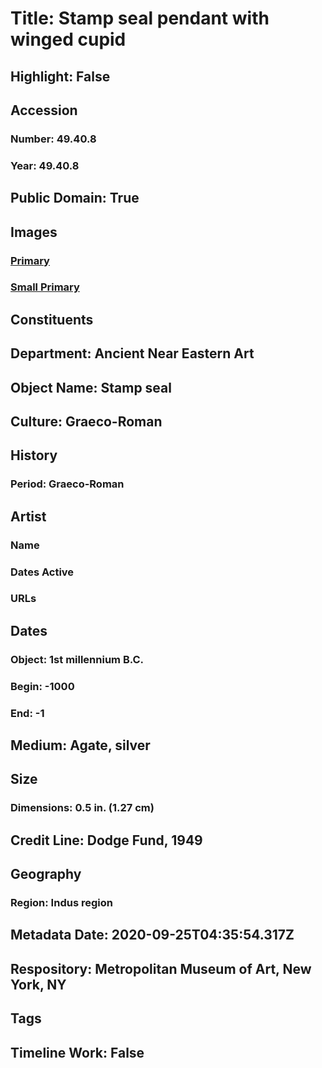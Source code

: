 # Title: Stamp seal pendant with winged cupid
## Highlight: False
## Accession
### Number: 49.40.8
### Year: 49.40.8
## Public Domain: True
## Images
### [Primary](https://images.metmuseum.org/CRDImages/an/original/ss49_40_8.jpg)
### [Small Primary](https://images.metmuseum.org/CRDImages/an/web-large/ss49_40_8.jpg)
## Constituents
## Department: Ancient Near Eastern Art
## Object Name: Stamp seal
## Culture: Graeco-Roman
## History
### Period: Graeco-Roman
## Artist
### Name
### Dates Active
### URLs
## Dates
### Object: 1st millennium B.C.
### Begin: -1000
### End: -1
## Medium: Agate, silver
## Size
### Dimensions: 0.5 in. (1.27 cm)
## Credit Line: Dodge Fund, 1949
## Geography
### Region: Indus region
## Metadata Date: 2020-09-25T04:35:54.317Z
## Respository: Metropolitan Museum of Art, New York, NY
## Tags
## Timeline Work: False